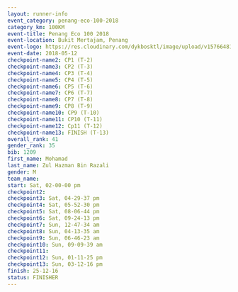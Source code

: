 ```yaml
--- 
layout: runner-info 
event_category: penang-eco-100-2018 
category_km: 100KM 
event-title: Penang Eco 100 2018 
event-location: Bukit Mertajam, Penang 
event-logo: https://res.cloudinary.com/dykbosktl/image/upload/v1576648106/Logo/Logo_lovxhg.jpg 
event-date: 2018-05-12 
checkpoint-name2: CP1 (T-2) 
checkpoint-name3: CP2 (T-3) 
checkpoint-name4: CP3 (T-4) 
checkpoint-name5: CP4 (T-5) 
checkpoint-name6: CP5 (T-6) 
checkpoint-name7: CP6 (T-7) 
checkpoint-name8: CP7 (T-8) 
checkpoint-name9: CP8 (T-9) 
checkpoint-name10: CP9 (T-10) 
checkpoint-name11: CP10 (T-11) 
checkpoint-name12: Cp11 (T-12) 
checkpoint-name13: FINISH (T-13) 
overall_rank: 41
gender_rank: 35
bib: 1209
first_name: Mohamad
last_name: Zul Hazman Bin Razali
gender: M
team_name: 
start: Sat, 02-00-00 pm
checkpoint2: 
checkpoint3: Sat, 04-29-37 pm
checkpoint4: Sat, 05-52-30 pm
checkpoint5: Sat, 08-06-44 pm
checkpoint6: Sat, 09-24-13 pm
checkpoint7: Sun, 12-47-34 am
checkpoint8: Sun, 04-13-35 am
checkpoint9: Sun, 06-46-23 am
checkpoint10: Sun, 09-09-39 am
checkpoint11: 
checkpoint12: Sun, 01-11-25 pm
checkpoint13: Sun, 03-12-16 pm
finish: 25-12-16
status: FINISHER
--- 
```

